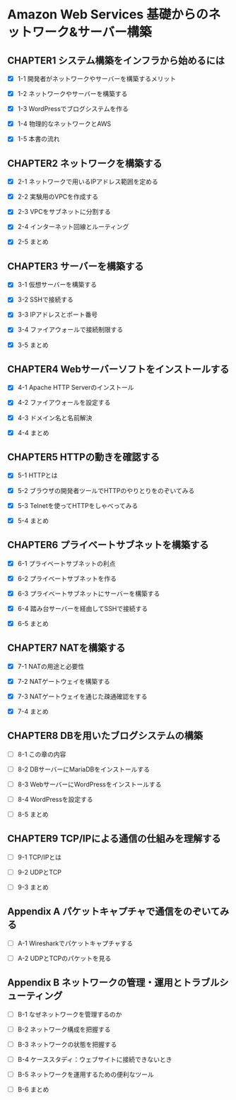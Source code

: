 # Amazon Web Services 基礎からのネットワーク&サーバー構築

## CHAPTER1 システム構築をインフラから始めるには

- [x] 1-1 開発者がネットワークやサーバーを構築するメリット

- [x] 1-2 ネットワークやサーバーを構築する

- [x] 1-3 WordPressでブログシステムを作る

- [x] 1-4 物理的なネットワークとAWS

- [x] 1-5 本書の流れ

## CHAPTER2 ネットワークを構築する

- [x] 2-1 ネットワークで用いるIPアドレス範囲を定める

- [x] 2-2 実験用のVPCを作成する

- [x] 2-3 VPCをサブネットに分割する

- [x] 2-4 インターネット回線とルーティング

- [x] 2-5 まとめ

## CHAPTER3 サーバーを構築する

- [x] 3-1 仮想サーバーを構築する

- [x] 3-2 SSHで接続する

- [x] 3-3 IPアドレスとポート番号

- [x] 3-4 ファイアウォールで接続制限する

- [x] 3-5 まとめ

## CHAPTER4 Webサーバーソフトをインストールする

- [x] 4-1 Apache HTTP Serverのインストール

- [x] 4-2 ファイアウォールを設定する

- [x] 4-3 ドメイン名と名前解決

- [x] 4-4 まとめ

## CHAPTER5 HTTPの動きを確認する

- [x] 5-1 HTTPとは

- [x] 5-2 ブラウザの開発者ツールでHTTPのやりとりをのぞいてみる

- [x] 5-3 Telnetを使ってHTTPをしゃべってみる

- [x] 5-4 まとめ

## CHAPTER6 プライベートサブネットを構築する

- [x] 6-1 プライベートサブネットの利点

- [x] 6-2 プライベートサブネットを作る

- [x] 6-3 プライベートサブネットにサーバーを構築する

- [x] 6-4 踏み台サーバーを経由してSSHで接続する

- [x] 6-5 まとめ

## CHAPTER7 NATを構築する

- [x] 7-1 NATの用途と必要性

- [x] 7-2 NATゲートウェイを構築する

- [x] 7-3 NATゲートウェイを通じた疎通確認をする

- [x] 7-4 まとめ

## CHAPTER8 DBを用いたブログシステムの構築

- [ ] 8-1 この章の内容

- [ ] 8-2 DBサーバーにMariaDBをインストールする

- [ ] 8-3 WebサーバーにWordPressをインストールする

- [ ] 8-4 WordPressを設定する

- [ ] 8-5 まとめ

## CHAPTER9 TCP/IPによる通信の仕組みを理解する

- [ ] 9-1 TCP/IPとは

- [ ] 9-2 UDPとTCP

- [ ] 9-3 まとめ

## Appendix A パケットキャプチャで通信をのぞいてみる

- [ ] A-1 Wiresharkでパケットキャプチャする

- [ ] A-2 UDPとTCPのパケットを見る

## Appendix B ネットワークの管理・運用とトラブルシューティング

- [ ] B-1 なぜネットワークを管理するのか

- [ ] B-2 ネットワーク構成を把握する

- [ ] B-3 ネットワークの状態を把握する

- [ ] B-4 ケーススタディ：ウェブサイトに接続できないとき

- [ ] B-5 ネットワークを運用するための便利なツール

- [ ] B-6 まとめ
